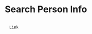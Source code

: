 # Search Person Info

<code>
  <a src="https://github.com/LPLP-ghacc/Person-Info">Link</a>
</code>

